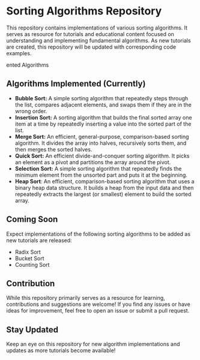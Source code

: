 # Sorting Algorithms Repository

This repository contains implementations of various sorting algorithms. It serves as resource for tutorials and educational content focused on understanding and implementing fundamental algorithms. As new tutorials are created, this repository will be updated with corresponding code examples.

ented Algorithms

## Algorithms Implemented (Currently)

* **Bubble Sort:** A simple sorting algorithm that repeatedly steps through the list, compares adjacent elements, and swaps them if they are in the wrong order.
* **Insertion Sort:** A sorting algorithm that builds the final sorted array one item at a time by repeatedly inserting a value into the sorted part of the list.
* **Merge Sort:** An efficient, general-purpose, comparison-based sorting algorithm. It divides the array into halves, recursively sorts them, and then merges the sorted halves.
* **Quick Sort:** An efficient divide-and-conquer sorting algorithm. It picks an element as a pivot and partitions the array around the pivot.
* **Selection Sort:** A simple sorting algorithm that repeatedly finds the minimum element from the unsorted part and puts it at the beginning.
* **Heap Sort**: An efficient, comparison-based sorting algorithm that uses a binary heap data structure. It builds a heap from the input data and then repeatedly extracts the largest (or smallest) element to build the sorted array.


## Coming Soon

Expect implementations of the following sorting algorithms to be added as new tutorials are released:

* Radix Sort
* Bucket Sort
* Counting Sort

## Contribution

While this repository primarily serves as a resource for learning, contributions and suggestions are welcome! If you find any issues or have ideas for improvement, feel free to open an issue or submit a pull request.

## Stay Updated

Keep an eye on this repository for new algorithm implementations and updates as more tutorials become available!
